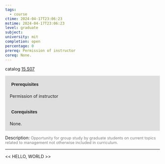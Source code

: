```yaml
---
tags:
  - course
ctime: 2024-04-17T23:06:23
mstime: 2024-04-17T23:06:23
level: graduate
subject: 
university: mit
completion: open
percentage: 0
prereq: Permission of instructor
coreq: None.
---
```


catalog [15.S07](http://student.mit.edu/catalog/m15c.html#15.S07)

<span style="display: block; padding: 15px; background-color: rgb(100, 100, 100, 0.2);"><font id="m_prereq1334_0" style="display: block; font-family: Arial, sans-serif; font-weight: bold; padding: 5px">Prerequisites</font><br><span id="prereq1334_0">Permission of instructor</span></span>
<span style="display: block; padding: 15px; background-color: rgb(100, 100, 100, 0.2);"><font id="m_coreq1334_0" style="display: block; font-family: Arial, sans-serif; font-weight: bold; padding: 5px">Corequisites</font><br><span id="coreq1334_0">None.</span></span>

<font style="">Description:</font>
<font style="color: grey; font-size: 0.8rem;">Opportunity for group study by graduate students on current topics related to management not otherwise included in curriculum.</font>



---

<< HELLO, WORLD >>
